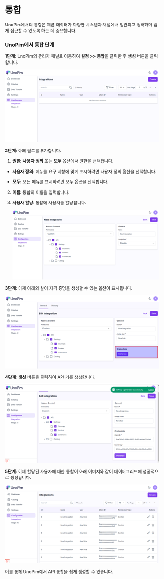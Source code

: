 # 통합

UnoPim에서의 통합은 제품 데이터가 다양한 시스템과 채널에서 일관되고 정확하며 쉽게 접근할 수 있도록 하는 데 중요합니다. 

### UnoPim에서 통합 단계

**1단계**: UnoPim의 관리자 패널로 이동하여 **설정 >> 통합**을 클릭한 후 **생성** 버튼을 클릭합니다.

   ![설정](../../assets/1.0/images/configuration/configuration.png)

**2단계**: 아래 필드를 추가합니다.

1) **권한**: **사용자 정의** 또는 **모두** 옵션에서 권한을 선택합니다.

* **사용자 정의**: 메뉴를 요구 사항에 맞게 표시하려면 사용자 정의 옵션을 선택합니다. 

* **모두**: 모든 메뉴를 표시하려면 모두 옵션을 선택합니다.

2) **이름**: 통합의 이름을 입력합니다.

3) **사용자 할당**: 통합에 사용자를 할당합니다.

   ![설정](../../assets/1.0/images/configuration/saveIntegration.png)

**3단계**: 이제 아래와 같이 자격 증명을 생성할 수 있는 옵션이 표시됩니다.

   ![설정](../../assets/1.0/images/configuration/generate.png)

**4단계**: **생성** 버튼을 클릭하여 API 키를 생성합니다.

   ![설정](../../assets/1.0/images/configuration/apiKey.png)

**5단계**: 이제 할당된 사용자에 대한 통합이 아래 이미지와 같이 데이터그리드에 성공적으로 생성됩니다.

   ![설정](../../assets/1.0/images/configuration/integrationOutput.png)

이를 통해 UnoPim에서 API 통합을 쉽게 생성할 수 있습니다.